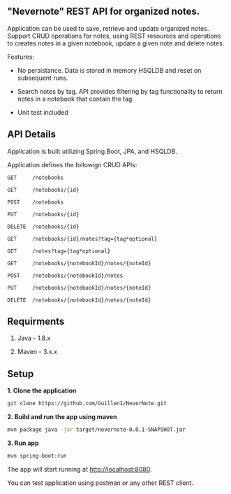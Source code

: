 ## "Nevernote" REST API for organized notes.

Application can be used to save, retrieve and update organized notes. Support CRUD operations for notes, using REST resources and operations to creates notes in a given notebook, update a given note and delete notes.

Features: 

+ No persistance. Data is stored in memory HSQLDB and reset on subsequent runs. 

+ Search notes by tag. API provides filtering by tag functionality to return notes in a notebook that contain the tag.

+ Unit test included

## API Details 

Application is built utilizing Spring Boot, JPA, and HSQLDB.

Application defines the followign CRUD APIs: 

    GET     /notebooks

    GET     /notebooks/{id}

    POST    /notebooks

    PUT     /notebooks/{id}

    DELETE  /notebooks/{id}

    GET     /notebooks/{id}/notes?tag={tag*optional}

    GET     /notes?tag={tag*optional}

    GET     /notebooks/{notebookId}/notes/{noteId}

    POST    /notebooks/{notebookId}/notes

    PUT     /notebooks/{notebookId}/notes/{noteId}

    DELETE  /notebooks/{notebookId}/notes/{noteId}
  
  
## Requirments

1. Java - 1.8.x

2. Maven - 3.x.x

## Setup

**1. Clone the application**

```bash
git clone https://github.com/Guillen1/NeverNote.git
```
**2. Build and run the app using maven**

```bash
mvn package java -jar target/nevernote-0.0.1-SNAPSHOT.jar
```

**3. Run app**

```bash
mvn spring-boot:run
```

The app will start running at <http://localhost:8080>.

You can test application using postman or any other REST client. 


